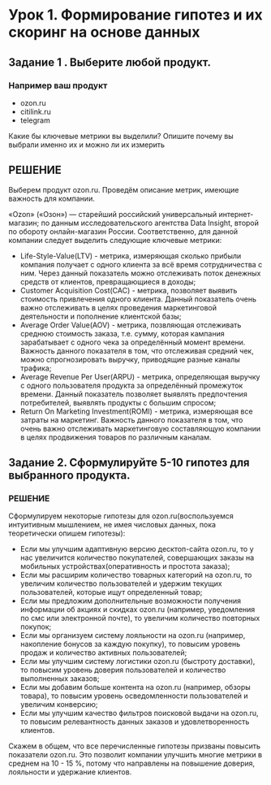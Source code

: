 # Урок 1. Формирование гипотез и их скоринг на основе данных

## Задание 1 . Выберите любой продукт.

### Например ваш продукт
* ozon.ru
* citilink.ru
* telegram

Какие бы ключевые метрики вы выделили? Опишите почему вы выбрали именно их и можно ли их измерить

## **РЕШЕНИЕ**

Выберем продукт ozon.ru. Проведём описание метрик, имеющие важность для компании.

«Ozon» («Озон») — старейший российский универсальный интернет-магазин; по данным исследовательского агентства Data Insight, второй по обороту онлайн-магазин России. Соответственно, для данной компании следует выделить следующие ключевые метрики:
* Life-Style-Value(LTV) - метрика, измеряющая сколько прибыли компания получает с одного клиента за всё время сотрудничества с ним. Через данный показатель можно отслеживать поток денежных средств от клиентов, превращающиеся в доходы;
* Customer Acquisition Cost(CAC) - метрика, позволяет выявить стоимость привлечения одного клиента. Данный показатель очень важно отслеживать в целях проведения маркетинговой деятельности и пополнение клиентской базы;
* Average Order Value(AOV) - метрика, позвляющая отслеживать среднюю стоимость заказа, т.е. сумму, которая кампания зарабатывает с одного чека за определённый момент времени. Важность данного показателя в том, что отслеживая средний чек, можно спрогнозировать выручку, приводящие разные каналы трафика;
*  Average Revenue Per User(ARPU) - метрика, определяющая выручку с одного пользователя продукта за определённый промежуток времени. Данный показатель позволяет выявлять предпочтения потребителей, выявлять продукты с большим спросом;
* Return On Marketing Investment(ROMI) - метрика, измеряющая все затраты на маркетинг. Важность данного показателя в том, что очень важно отслеживать маркетинговую составляющую компании в целях продвижения товаров по различным каналам.

## Задание 2. Сформулируйте 5-10 гипотез для выбранного продукта.

### **РЕШЕНИЕ**

Сформулируем некоторые гипотезы для ozon.ru(воспользуемся интуитивным мышлением, не имея числовых данных, пока теоретически опишем гипотезы):
* Если мы улучшим адаптивную версию десктоп-сайта ozon.ru, то у нас увеличится количество покупателей, совершающих заказы на мобильных устройствах(оперативность и простота заказа);
* Если мы расширим количество товарных категорий на ozon.ru, то увеличим количество пользователей и удержим текущих пользователей, которые ищут определенный товар;
* Если мы предложим дополнительные возможности получения информации об акциях и скидках ozon.ru (например, уведомления по смс или электронной почте), то увеличим количество повторных покупок;
* Если мы организуем систему лояльности на ozon.ru (например, накопление бонусов за каждую покупку), то повысим уровень продаж и количество активных пользователей;
* Если мы улучшим систему логистики ozon.ru (быстроту доставки), то повысим уровень доверия пользователей и количество выполненных заказов;
* Если мы добавим больше контента на ozon.ru (например, обзоры товара), то повысим уровень осведомленности пользователей и увеличим конверсию;
*  Если мы улучшим качество фильтров поисковой выдачи на ozon.ru, то повысим релевантность данных заказов и удовлетворенность клиентов.

Скажем в общем, что все перечисленные гипотезы призваны повысить показатели ozon.ru. Это позволит компании улучшить многие метрики в среднем на 10 - 15 %, потому что направлены на повышение доверия, лояльности и удержание клиентов.

